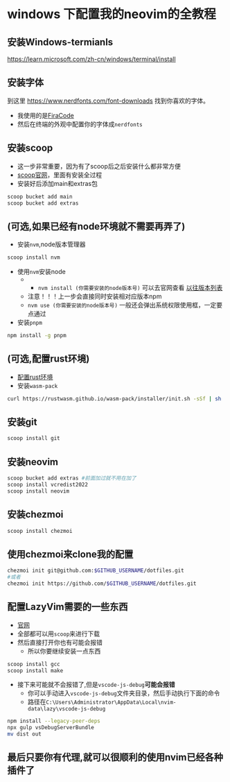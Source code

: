 # windows 下配置我的neovim的全教程

## 安装Windows-termianls
https://learn.microsoft.com/zh-cn/windows/terminal/install

## 安装字体
到这里 https://www.nerdfonts.com/font-downloads 找到你喜欢的字体。
- 我使用的是[FiraCode](https://link.zhihu.com/?target=https%3A//github.com/ryanoasis/nerd-fonts/tree/master/patched-fonts/FiraCode/Regular/complete/)
- 然后在终端的外观中配置你的字体成`nerdfonts`

## 安装scoop
- 这一步非常重要，因为有了scoop后之后安装什么都非常方便
- [scoop官网](https://scoop.sh/#/)，里面有安装全过程
- 安装好后添加main和extras包
```bash
scoop bucket add main
scoop bucket add extras
```

## (可选,如果已经有node环境就不需要再弄了)
- 安装`nvm`,node版本管理器
```bash
scoop install nvm
```
- 使用`nvm`安装node
	- -   `nvm install (你需要安装的node版本号)` 可以去官网查看 [以往版本列表](https://link.segmentfault.com/?enc=thFbNhhjyYI412Q%2BqwinwQ%3D%3D.pS4DMYK7HwhPLLZWCofN4nDb%2BUuGkx4ao8jovXqxFH2Un4pwF2z7jrGDvG5h8PQr)
	-   注意！！！上一步会直接同时安装相对应版本npm
	-   `nvm use (你需要安装的node版本号)` 一般还会弹出系统权限使用框，一定要点通过
- 安装`pnpm`
```bash
npm install -g pnpm
```

## (可选,配置rust环境)
- [配置rust环境](https://harsimranmaan.medium.com/install-and-setup-rust-development-environment-on-wsl2-dccb4bf63700)
- 安装`wasm-pack`
```bash
curl https://rustwasm.github.io/wasm-pack/installer/init.sh -sSf | sh
```

## 安装git

```bash
scoop install git
```

## 安装neovim

```bash
scoop bucket add extras #前面加过就不用在加了
scoop install vcredist2022
scoop install neovim
```

## 安装chezmoi

```bash
scoop install chezmoi
```

## 使用chezmoi来clone我的配置

```bash
chezmoi init git@github.com:$GITHUB_USERNAME/dotfiles.git
#或者
chezmoi init https://github.com/$GITHUB_USERNAME/dotfiles.git
```

## 配置LazyVim需要的一些东西

- [官网](https://www.lazyvim.org/)
- 全部都可以用`scoop`来进行下载
- 然后直接打开你也有可能会报错
	- 所以你要继续安装一点东西
```bash
scoop install gcc
scoop install make
```

- 接下来可能就不会报错了,但是`vscode-js-debug`**可能会报错**
	- 你可以手动进入`vscode-js-debug`文件夹目录，然后手动执行下面的命令
	- 路径在`C:\Users\Administrator\AppData\Local\nvim-data\lazy\vscode-js-debug`
```bash
npm install --legacy-peer-deps
npx gulp vsDebugServerBundle
mv dist out
```

## 最后只要你有代理,就可以很顺利的使用nvim已经各种插件了
